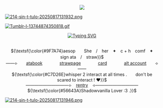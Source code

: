 <p align="center"> 
    <p align="center">
<img src="https://komarev.com/ghpvc/?username=FoolsUmbra&appledeception=flat-square&color=9F7A74&label=^w^+++"/>
        
[![214-sin-t-tulo-20250817131932.png](https://i.postimg.cc/zBzKdLt3/214-sin-t-tulo-20250817131932.png)](https://postimg.cc/Z9QWnqhh)
 
[![Tumblr-l-13744874350818.gif](https://i.postimg.cc/NLq0zSsb/Tumblr-l-13744874350818.gif)](https://postimg.cc/T50GykWW)
</p>

<p align="center">
<a href="https://git.io/typing-svg"><img src="https://readme-typing-svg.demolab.com?font=Permanent+Marker&pause=1000&color=9AA65F&center=true&vCenter=true&width=500&height=36&lines=%22I+will+heal+your+wounds%22" alt="Typing SVG" /></a>
</p>

<p align="center">
   <br> ${\textsf{\color{#9F7A74}aesop　　She　/　her　✦　c + h　comf　✦　sign ata　/　straw}}$ 
 <br>
  ——⟣　　<a href="https://foolsumbra.atabook.org/">atabook</a>　　　　<a href="https://foolsumbra.straw.page">strawpage</a>　　　　<a href="https://hallooangeredfisheh.carrd.co">card</a>　　　　<a href="https://github.com/appledeception">alt account</a>　　⟢——
     <br> ${\textsf{\color{#C7D26E}whisper 2 interact at all times .　　don't be scared to interact ! ♥}}$ 
 <br>
   ——————————⟣⠀ <a href="https://rentry.co/FoolsUmbra">rentry</a> ⠀⟢——————————
         <br> ${\textsf{\color{#56643A}Shadowvanilla Lover :3 .}}$ 
 <br>
  </p>

<p align="center">
    
[![214-sin-t-tulo-20250817131946.png](https://i.postimg.cc/gjfwPrDV/214-sin-t-tulo-20250817131946.png)](https://postimg.cc/9wYXdms0)
</p>


<p align="center">
